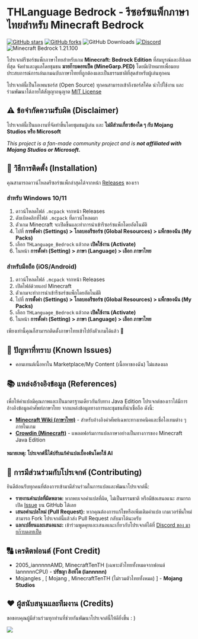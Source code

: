 # THLanguage Bedrock - รีซอร์ซแพ็กภาษาไทยสำหรับ Minecraft Bedrock

[![GitHub stars](https://img.shields.io/github/stars/MineGarp-PED/THLanguage_Bedrock?style=social)](https://github.com/MineGarp-PED/THLanguage_Bedrock/stargazers)
[![GitHub forks](https://img.shields.io/github/forks/MineGarp-PED/THLanguage_Bedrock?style=social)](https://github.com/MineGarp-PED/THLanguage_Bedrock/network/members)
![GitHub Downloads](https://img.shields.io/github/downloads/MineGarp-PED/THLanguage_Bedrock/total)
[![Discord](https://img.shields.io/discord/992026973746511912?label=Discord&logo=discord)](https://discord.gg/mvZChPs72R)
![Minecraft Bedrock 1.21.100](https://img.shields.io/badge/Minecraft_Bedrock-1.21.110-brightgreen.svg)

โปรเจกต์รีซอร์ซแพ็กภาษาไทยสำหรับเกม **Minecraft: Bedrock Edition** ที่สมบูรณ์และอัปเดตที่สุด จัดทำและดูแลโดยชุมชน **มายก๊าบดอทเป็ด (MineGarp.PED)** โดยมีเป้าหมายเพื่อมอบประสบการณ์การเล่นเกมฉบับภาษาไทยที่ถูกต้องและเป็นธรรมชาติที่สุดสำหรับผู้เล่นทุกคน

โปรเจกต์นี้เป็นโอเพนซอร์ส (Open Source) ทุกคนสามารถเข้าถึงซอร์สโค้ด นำไปใช้งาน และร่วมพัฒนาได้ภายใต้สัญญาอนุญาต [MIT License](https://github.com/MineGarp-PED/THLanguage_Bedrock/blob/main/LICENSE)

## ⚠️ ข้อจำกัดความรับผิด (Disclaimer)

โปรเจกต์นี้เป็นผลงานที่จัดทำขึ้นโดยชุมชนผู้เล่น และ **ไม่มีส่วนเกี่ยวข้องใด ๆ กับ Mojang Studios หรือ Microsoft**

*This project is a fan-made community project and is **not affiliated with Mojang Studios or Microsoft.***

## 🚀 วิธีการติดตั้ง (Installation)

คุณสามารถดาวน์โหลดรีซอร์ซแพ็กล่าสุดได้จากหน้า [Releases](https://github.com/MineGarp-PED/THLanguage_Bedrock/releases) ของเรา

### สำหรับ Windows 10/11 

1.  ดาวน์โหลดไฟล์ `.mcpack` จากหน้า Releases
2.  ดับเบิลคลิกที่ไฟล์ `.mcpack` ที่ดาวน์โหลดมา
3.  ตัวเกม Minecraft จะเปิดขึ้นและทำการนำเข้ารีซอร์ซแพ็กโดยอัตโนมัติ
4.  ไปที่ **การตั้งค่า (Settings) > โกลบอลรีซอร์ซ (Global Resources) > แพ็กของฉัน (My Packs)**
5.  เลือก `THLanguage_Bedrock` แล้วกด **เปิดใช้งาน (Activate)**
6.  ในหน้า **การตั้งค่า (Setting) > ภาษา (Language) > เลือก ภาษาไทย**

### สำหรับมือถือ (iOS/Android)

1.  ดาวน์โหลดไฟล์ `.mcpack` จากหน้า Releases
2.  เปิดไฟล์ด้วยแอป Minecraft
3.  ตัวเกมจะทำการนำเข้ารีซอร์ซแพ็กโดยอัตโนมัติ
4.  ไปที่ **การตั้งค่า (Settings) > โกลบอลรีซอร์ซ (Global Resources) > แพ็กของฉัน (My Packs)**
5.  เลือก `THLanguage_Bedrock` แล้วกด **เปิดใช้งาน (Activate)**
6.  ในหน้า **การตั้งค่า (Setting) > ภาษา (Language) > เลือก ภาษาไทย**

เพียงเท่านี้คุณก็สามารถติดตั้งภาษาไทยเข้าไปยังตัวเกมได้แล้ว 🎉

## 🐛 ปัญหาที่ทราบ (Known Issues)
- คอนเทนต์เนื้อหาใน Marketplace/My Content (เนื้อหาของฉัน) ไม่แสดงผล 

## 📚 แหล่งอ้างอิงข้อมูล (References)

เพื่อให้คำแปลมีคุณภาพและเป็นมาตรฐานเดียวกันกับทาง Java Edition โปรเจกต์ของเราได้มีการอ้างอิงข้อมูลคำศัพท์ภาษาไทย จากแหล่งข้อมูลทางการและชุมชนที่น่าเชื่อถือ ดังนี้:

* **[Minecraft Wiki (ภาษาไทย)](https://th.minecraft.wiki/)** - สำหรับอ้างอิงคำศัพท์เฉพาะทางเทคนิคและชื่อไอเทมต่าง ๆ ภายในเกม
* **[Crowdin (Minecraft)](https://crowdin.com/project/minecraft/th)** - แพลตฟอร์มการแปลภาษาอย่างเป็นทางการของ Minecraft Java Edition 

#### หมายเหตุ: โปรเจกต์นี้ได้ปรับแก้คำแปลเบื้องต้นโดยใช้ **AI**

## 🤝 การมีส่วนร่วมกับโปรเจกต์ (Contributing)

ยินดีต้อนรับทุกคนที่ต้องการเข้ามามีส่วนร่วมในการแปลและพัฒนาโปรเจกต์นี้:

* **รายงานคำแปลที่ผิดพลาด:** หากพบเจอคำแปลที่ผิด, ไม่เป็นธรรมชาติ หรือมีข้อเสนอแนะ สามารถเปิด [Issue](https://github.com/MineGarp-PED/THLanguage_Bedrock/issues) บน GitHub ได้เลย
* **เสนอคำแปลใหม่ (Pull Request):** หากคุณต้องการแก้ไขหรือเพิ่มเติมคำแปล เกมเวอร์ชันใหม่ สามารถ Fork โปรเจกต์นี้แล้วส่ง Pull Request กลับมาได้นะครับ
* **แลกเปลี่ยนและเสนอแนะ:** เข้าร่วมพูดคุยและเสนอแนะเกี่ยวกับโปรเจกต์ได้ที่ [Discord ของ มายก๊าบดอทเป็ด](https://discord.gg/GCY38MDR2u)

## 🔠 เครดิตฟอนต์ (Font Credit)

- 2005_iannnnnAMD, MinecraftTenTH (เฉพาะตัวไทยทั้งหมดจากฟอนต์ IannnnnCPU) - **ปรัชญา สิงห์โต (Iannnnn)**
- Mojangles , [ Mojang , MinecraftTenTH (ไม่รวมตัวไทยทั้งหมด) ] - **Mojang Studios**

## ❤️ ผู้สนับสนุนและทีมงาน (Credits)

ขอขอบคุณผู้มีส่วนร่วมทุกท่านที่ช่วยกันพัฒนาโปรเจกต์นี้ให้ดียิ่งขึ้น : )

<a href="https://github.com/MineGarp-PED/THLanguage_Bedrock/graphs/contributors">
  <img src="https://contrib.rocks/image?repo=MineGarp-PED/THLanguage_Bedrock" />
</a>
